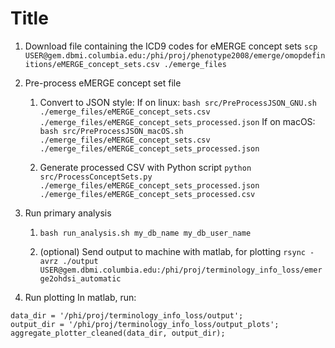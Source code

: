 # Title
1. Download file containing the ICD9 codes for eMERGE concept sets
`scp USER@gem.dbmi.columbia.edu:/phi/proj/phenotype2008/emerge/omopdefinitions/eMERGE_concept_sets.csv ./emerge_files`

2. Pre-process eMERGE concept set file
	1. Convert to JSON style:
If on linux: `bash src/PreProcessJSON_GNU.sh ./emerge_files/eMERGE_concept_sets.csv ./emerge_files/eMERGE_concept_sets_processed.json`
If on macOS: `bash src/PreProcessJSON_macOS.sh ./emerge_files/eMERGE_concept_sets.csv ./emerge_files/eMERGE_concept_sets_processed.json`

	2. Generate processed CSV with Python script
`python src/ProcessConceptSets.py ./emerge_files/eMERGE_concept_sets_processed.json ./emerge_files/eMERGE_concept_sets_processed.csv`

3. Run primary analysis
	1. `bash run_analysis.sh my_db_name my_db_user_name`

	2. (optional) Send output to machine with matlab, for plotting
`rsync -avrz ./output USER@gem.dbmi.columbia.edu:/phi/proj/terminology_info_loss/emerge2ohdsi_automatic`

4. Run plotting
In matlab, run:
```
data_dir = '/phi/proj/terminology_info_loss/output';
output_dir = '/phi/proj/terminology_info_loss/output_plots';
aggregate_plotter_cleaned(data_dir, output_dir);
```
